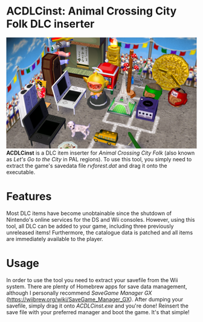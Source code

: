 
# ACDLCinst: Animal Crossing City Folk DLC inserter
![Ingame screenshot](https://raw.githubusercontent.com/SunakazeKun/ACDLC/master/screenshots/scr0.png)
**ACDLCinst** is a DLC item inserter for *Animal Crossing City Folk* (also known as *Let's Go to the City* in PAL regions). To use this tool, you simply need to extract the game's savedata file *rvforest.dat* and drag it onto the executable.

# Features
Most DLC items have become unobtainable since the shutdown of Nintendo's online services for the DS and Wii consoles. However, using this tool, all DLC can be added to your game, including three previously unreleased items!
Furthermore, the catalogue data is patched and all items are immediately available to the player.

# Usage
In order to use the tool you need to extract your savefile from the Wii system. There are plenty of Homebrew apps for save data management, although I personally recommend *SaveGame Manager GX* (https://wiibrew.org/wiki/SaveGame_Manager_GX). After dumping your savefile, simply drag it onto *ACDLCinst.exe* and you're done! Reinsert the save file with your preferred manager and boot the game. It's that simple!